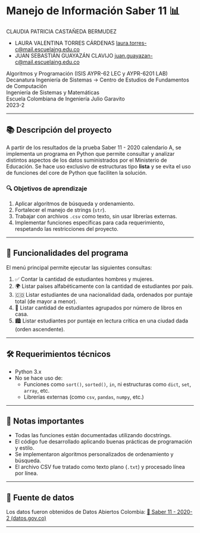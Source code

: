 # Manejo de Información Saber 11 📊

CLAUDIA PATRICIA CASTAÑEDA BERMUDEZ
- LAURA VALENTINA TORRES CÁRDENAS <laura.torres-c@mail.escuelaing.edu.co>
- JUAN SEBASTIÁN GUAYAZÁN CLAVIJO <juan.guayazan-c@mail.escuelaing.edu.co>

Algoritmos y Programación (ISIS AYPR-62 LEC y AYPR-6201 LAB)   
Decanatura Ingeniería de Sistemas → Centro de Estudios de Fundamentos de Computación    
Ingeniería de Sistemas y Matemáticas    
Escuela Colombiana de Ingeniería Julio Garavito    
2023-2

---

## 📚 Descripción del proyecto

A partir de los resultados de la prueba Saber 11 - 2020 calendario A, se implementa un programa en Python que permite consultar y analizar distintos aspectos de los datos suministrados por el Ministerio de Educación. Se hace uso exclusivo de estructuras tipo **lista** y se evita el uso de funciones del core de Python que faciliten la solución.

### 🔍 Objetivos de aprendizaje

1. Aplicar algoritmos de búsqueda y ordenamiento.
2. Fortalecer el manejo de strings (`str`).
3. Trabajar con archivos `.csv` como texto, sin usar librerías externas.
4. Implementar funciones específicas para cada requerimiento, respetando las restricciones del proyecto.

---

## 🔧 Funcionalidades del programa

El menú principal permite ejecutar las siguientes consultas:

1. ✅ Contar la cantidad de estudiantes hombres y mujeres.
2. 🌍 Listar países alfabéticamente con la cantidad de estudiantes por país.
3. 🇨🇴 Listar estudiantes de una nacionalidad dada, ordenados por puntaje total (de mayor a menor).
4. 📘 Listar cantidad de estudiantes agrupados por número de libros en casa.
5. 🏙️ Listar estudiantes por puntaje en lectura crítica en una ciudad dada (orden ascendente).

---

## 🛠️ Requerimientos técnicos

* Python 3.x
* No se hace uso de:
  * Funciones como `sort()`, `sorted()`, `in`, ni estructuras como `dict`, `set`, `array`, etc.
  * Librerías externas (como `csv`, `pandas`, `numpy`, etc.)

---

## 📝 Notas importantes

* Todas las funciones están documentadas utilizando docstrings.
* El código fue desarrollado aplicando buenas prácticas de programación y estilo.
* Se implementaron algoritmos personalizados de ordenamiento y búsqueda.
* El archivo CSV fue tratado como texto plano (`.txt`) y procesado línea por línea.

---

## 📎 Fuente de datos

Los datos fueron obtenidos de Datos Abiertos Colombia:
[🔗 Saber 11 - 2020-2 (datos.gov.co)](https://www.datos.gov.co/Educaci-n/Saber-11-2020-2/rnvb-vnyh)

---
